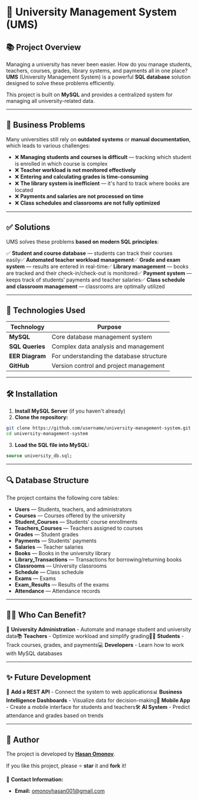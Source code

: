 
# 🌟 University Management System (UMS)

## 📚 Project Overview

Managing a university has never been easier. How do you manage students, teachers, courses, grades, library systems, and payments all in one place? **UMS** (University Management System) is a powerful **SQL database** solution designed to solve these problems efficiently.

This project is built on **MySQL** and provides a centralized system for managing all university-related data.

---

## 🏢 Business Problems

Many universities still rely on **outdated systems** or **manual documentation**, which leads to various challenges:

- ❌ **Managing students and courses is difficult** — tracking which student is enrolled in which course is complex
- ❌ **Teacher workload is not monitored effectively**
- ❌ **Entering and calculating grades is time-consuming**
- ❌ **The library system is inefficient** — it's hard to track where books are located
- ❌ **Payments and salaries are not processed on time**
- ❌ **Class schedules and classrooms are not fully optimized**

---

## ✅ Solutions

UMS solves these problems **based on modern SQL principles**:

✅ **Student and course database** — students can track their courses easily✅ **Automated teacher workload management**✅ **Grade and exam system** — results are entered in real-time✅ **Library management** — books are tracked and their check-in/check-out is monitored✅ **Payment system** — keeps track of students’ payments and teacher salaries✅ **Class schedule and classroom management** — classrooms are optimally utilized

---

## 📝 Technologies Used

| Technology     | Purpose                                   |
| --------------- | ----------------------------------------- |
| **MySQL**       | Core database management system           |
| **SQL Queries** | Complex data analysis and management      |
| **EER Diagram** | For understanding the database structure  |
| **GitHub**      | Version control and project management    |

---

## 🛠 Installation

1. **Install MySQL Server** (if you haven't already)
2. **Clone the repository:**

```bash
git clone https://github.com/username/university-management-system.git
cd university-management-system
```

3. **Load the SQL file into MySQL:**

```sql
source university_db.sql;
```

---

## 🔍 Database Structure

The project contains the following core tables:

- **Users** — Students, teachers, and administrators
- **Courses** — Courses offered by the university
- **Student_Courses** — Students’ course enrollments
- **Teachers_Courses** — Teachers assigned to courses
- **Grades** — Student grades
- **Payments** — Students' payments
- **Salaries** — Teacher salaries
- **Books** — Books in the university library
- **Library_Transactions** — Transactions for borrowing/returning books
- **Classrooms** — University classrooms
- **Schedule** — Class schedule
- **Exams** — Exams
- **Exam_Results** — Results of the exams
- **Attendance** — Attendance records

---

## 👨‍🎓 Who Can Benefit?

🌟 **University Administration** - Automate and manage student and university data📚 **Teachers** - Optimize workload and simplify grading👨‍🎓 **Students** - Track courses, grades, and payments💻 **Developers** - Learn how to work with MySQL databases

---

## ✨ Future Development

🔄 **Add a REST API** - Connect the system to web applications📊 **Business Intelligence Dashboards** - Visualize data for decision-making🌟 **Mobile App** - Create a mobile interface for students and teachers🛠 **AI System** - Predict attendance and grades based on trends

---

## 👤 Author

The project is developed by **[Hasan Omonov](https://github.com/hasanj0n)**.

If you like this project, please ⭐ **star** it and **fork** it!

🌟 **Contact Information:**

- **Email:** [omonovhasan001@gmail.com](mailto\:omonovhasan001@gmail.com)

